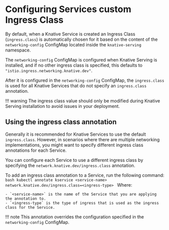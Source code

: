 # Configuring Services custom Ingress Class

By default, when a Knative Service is created an Ingress Class (`ingress.class`) is automatically chosen for it based on the content of the `networking-config` ConfigMap located inside the `knative-serving` namespace. 

The `networking-config` ConfigMap is configured when Knative Serving is installed, and if no other ingress class is specified, this defaults to `"istio.ingress.networking.knative.dev"`. 

After it is configured in the `networking-config` ConfigMap, the `ingress.class` is used for all Knative Services that do not specify an `ingress.class` annotation.

!!! warning
    The ingress class value should only be modified during Knative Serving installation to avoid issues in your deployment.

## Using the ingress class annotation

Generally it is recommended for Knative Services to use the default `ingress.class`. However, in scenarios where there are multiple networking implementations, you might want to specify different ingress class annotations for each Service.

You can configure each Service to use a different ingress class by specifying the `network.knative.dev/ingress.class` annotation.

To add an ingress class annotation to a Service, run the following command:
    ```bash
    kubectl annotate kservice <service-name> network.knative.dev/ingress.class=<ingress-type>
    ```
    Where:
    
    - `<service-name>` is the name of the Service that you are applying the annotation to.
    - `<ingress-type` is the type of ingress that is used as the ingress class for the Service.

!!! note
    This annotation overrides the configuration specified in the `networking-config` ConfigMap.
